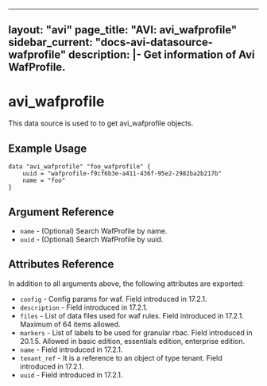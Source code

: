 <!--
    Copyright 2021 VMware, Inc.
    SPDX-License-Identifier: Mozilla Public License 2.0
-->
---
layout: "avi"
page_title: "AVI: avi_wafprofile"
sidebar_current: "docs-avi-datasource-wafprofile"
description: |-
  Get information of Avi WafProfile.
---

# avi_wafprofile

This data source is used to to get avi_wafprofile objects.

## Example Usage

```hcl
data "avi_wafprofile" "foo_wafprofile" {
    uuid = "wafprofile-f9cf6b3e-a411-436f-95e2-2982ba2b217b"
    name = "foo"
}
```

## Argument Reference

* `name` - (Optional) Search WafProfile by name.
* `uuid` - (Optional) Search WafProfile by uuid.

## Attributes Reference

In addition to all arguments above, the following attributes are exported:

* `config` - Config params for waf. Field introduced in 17.2.1.
* `description` - Field introduced in 17.2.1.
* `files` - List of data files used for waf rules. Field introduced in 17.2.1. Maximum of 64 items allowed.
* `markers` - List of labels to be used for granular rbac. Field introduced in 20.1.5. Allowed in basic edition, essentials edition, enterprise edition.
* `name` - Field introduced in 17.2.1.
* `tenant_ref` - It is a reference to an object of type tenant. Field introduced in 17.2.1.
* `uuid` - Field introduced in 17.2.1.

